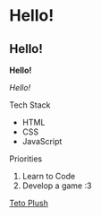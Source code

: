 # Hello!

## Hello!

**Hello!**

*Hello!*

Tech Stack
* HTML
* CSS
* JavaScript

Priorities
1. Learn to Code
2. Develop a game :3

[Teto Plush]("fat-teto-plush.png")
